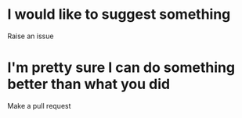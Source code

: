 # I would like to suggest something

Raise an issue

# I'm pretty sure I can do something better than what you did

Make a pull request